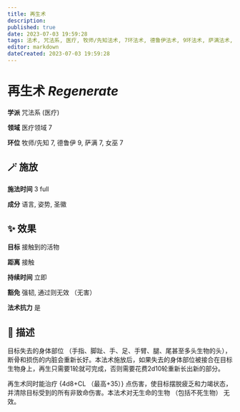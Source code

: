 ```yaml
---
title: 再生术
description: 
published: true
date: 2023-07-03 19:59:28
tags: 法术, 咒法系, 医疗, 牧师/先知法术, 7环法术, 德鲁伊法术, 9环法术, 萨满法术, 女巫法术, 医疗领域
editor: markdown
dateCreated: 2023-07-03 19:59:28
---
```


# **再生术** *Regenerate*

**学派** 咒法系 (医疗) 

**领域** 医疗领域 7

**环位** 牧师/先知 7, 德鲁伊 9, 萨满 7, 女巫 7

## 🪄 施放

**施法时间** 3 full

**成分** 语言, 姿势, 圣徽

## ✨ 效果 

**目标** 接触到的活物 

**距离** 接触  

**持续时间** 立即 

**豁免** 强韧, 通过则无效 （无害）

**法术抗力** 是

## 📖 描述

目标失去的身体部位 （手指、脚趾、手、足、手臂、腿、尾甚至多头生物的头），断骨和损伤的内脏会重新长好。本法术施放后，如果失去的身体部位被接合在目标生物身上，再生只需要1轮就可完成，否则需要花费2d10轮重新长出新的部分。

再生术同时能治疗 {4d8+CL （最高+35）} 点伤害，使目标摆脱疲乏和力竭状态，并清除目标受到的所有非致命伤害。本法术对无生命的生物 （包括不死生物） 无效。
    